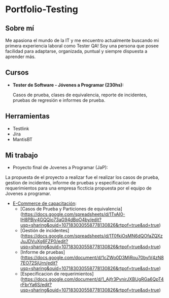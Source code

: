 # Portfolio-Testing
## Sobre mí
Me apasiona el mundo de la IT y me encuentro actualmente buscando mi primera experiencia laboral como Tester QA!
Soy una persona que posee facilidad para adaptarse, organizada, puntual y siempre dispuesta a aprender más.

## Cursos
* **Tester de Software - Jóvenes a Programar (230hs):**

  Casos de prueba, clases de equivalencia, reporte de incidentes, pruebas de regresión e informes de prueba.
  
## Herramientas
* Testlink
* Jira
* MantisBT

## Mi trabajo
* Proyecto final de Jovenes a Programar (JaP):

La propuesta de el proyecto a realizar fue el realizar los casos de prueba, gestion de incidentes, informe de pruebas y especificacion de requerimientos para una empresa ficcticia propuesta por el equipo de Jovenes a programar.

* [E-Commerce de capacitación](https://japceibal.github.io/e-mercado-TESTING/index.html):
  * [Casos de Prueba y Particiones de equivalencia] (https://docs.google.com/spreadsheets/d/1TvAI0-lH8PBjy4GQQio73aG94dBqO4by/edit?usp=sharing&ouid=107183030558778130826&rtpof=true&sd=true)
  * [Gestión de incidentes] (https://docs.google.com/spreadsheets/d/1T0fkiOsMN6dQOfaZQXzJuJDVuXg6FZP0/edit?usp=sharing&ouid=107183030558778130826&rtpof=true&sd=true)
  * [Informe de pruebas] (https://docs.google.com/document/d/1cZWo0D3MjRou70bylV4zN87EO72SjUrn/edit?usp=sharing&ouid=107183030558778130826&rtpof=true&sd=true)
  * [Especificacion de requerimientos] (https://docs.google.com/document/d/1_Ajfr3PvnirJXBUgRGa6QpT4rFbrYa6S/edit?usp=sharing&ouid=107183030558778130826&rtpof=true&sd=true)
